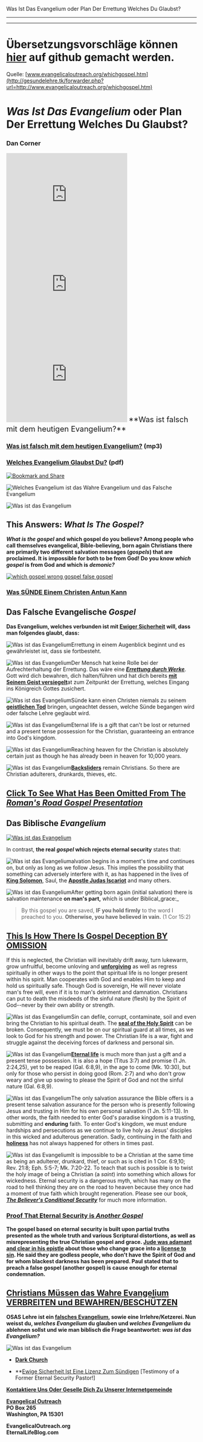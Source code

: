 <!--t Was Ist Das Evangelium oder Plan Der Errettung Welches Du Glaubst? - 0% t-->
<!--d  d-->

Was Ist Das Evangelium oder Plan Der Errettung Welches Du Glaubst?

- - - 
- - -

# Übersetzungsvorschläge können [hier](https://github.com/gesundelehre/gesundelehre_translate/blob/master/content/grundlegende-irrlehren/welches-evangelium.md) auf github gemacht werden.

Quelle: [www.evangelicaloutreach.org/whichgospel.htm](http://gesundelehre.tk/forwarder.php?url=http://www.evangelicaloutreach.org/whichgospel.htm)

# _Was Ist Das Evangelium_ oder Plan Der Errettung Welches Du Glaubst?

### Dan Corner

<iframe width="320" height="237" src="http://www.youtube.com/embed/_sbZYcRE-Fs?rel=0" frameborder="0" allowfullscreen=""></iframe>    <iframe width="320" height="237" src="http://www.youtube.com/embed/1ydu-yPPT0w?rel=0" frameborder="0" allowfullscreen=""></iframe>    <iframe width="320" height="237" src="http://www.youtube.com/embed/pEyZBZrLdX4?rel=0" frameborder="0" allowfullscreen=""></iframe>
<big><big>**Was ist falsch mit dem heutigen Evangelium?**</big></big>

### **[Was ist falsch mit dem heutigen Evangelium?](mms://media10.cqservers.com/evangelicaloutreach.org/TodaysGospel.mp3)** (mp3)

### [**Welches Evangelium Glaubst Du?**](http://gesundelehre.tk/forwarder.php?url=http://www.evangelicaloutreach.org/whichgospeltract.pdf) (pdf)

[![Bookmark and Share](../s7.addthis.com/static/btn/v2/lg-share-en.gif)](http://www.addthis.com/bookmark.php?v=250&username=xa-4ce723c86d857fe0)

![Welches Evangelium ist das Wahre Evangelium und das Falsche Evangelium](../../files/pictures/evangelical-which-gospel.jpg)

![Was ist das Evangelium](../../files/pictures/a-colorb.gif)



## This Answers: _What Is The Gospel?_

**_What is the gospel_ and which gospel do you believe? Among people who call themselves evangelical, Bible-believing, born again Christians there are primarily two different salvation messages (_gospels_) that are proclaimed. It is impossible for both to be from God! Do you know _which gospel_ is from God and which is _demonic?_**

[![which gospel wrong gospel false gospel](../../files/pictures/eternal-security-another-gospel.jpg "Which gospel do you believe? Many church people believe in the WRONG gospel!")](http://gesundelehre.tk/forwarder.php?url=http://www.evangelicaloutreach.org/eternal-security.html)

### [Was SÜNDE Einem Christen Antun Kann](#which%20gospel)


## Das Falsche Evangelische _Gospel_

**Das Evangelium, welches verbunden ist mit [Ewiger Sicherheit](http://gesundelehre.tk/forwarder.php?url=http://www.evangelicaloutreach.org/eternal-security.html) will, dass man folgendes glaubt, dass:**

![Was ist das Evangelium](../../files/pictures/redball.gif)Errettung in einem Augenblick beginnt und es gewährleistet ist, dass sie fortbesteht.

![Was ist das Evangelium](../../files/pictures/redball.gif)Der Mensch hat keine Rolle bei der Aufrechterhaltung der Errettung. Das wäre eine _[**Errettung durch Werke**](http://gesundelehre.tk/forwarder.php?url=http://www.evangelicaloutreach.org/workssalvation.html)_. Gott wird dich bewahren, dich halten/führen und hat dich bereits [**mit Seinem Geist versiegelt**](http://gesundelehre.tk/forwarder.php?url=http://www.evangelicaloutreach.org/seal.htm)at zum Zeitpunkt der Errettung, welches Eingang ins Königreich Gottes zusichert.

![Was ist das Evangelium](../../files/pictures/redball.gif)Sünde kann einen Christen niemals zu seinem [**geistlichen Tod**](http://gesundelehre.tk/forwarder.php?url=http://www.evangelicaloutreach.org/spiritual-death.html) bringen, ungeachtet dessen, welche Sünde begangen wird oder falsche Lehre geglaubt wird.

![Was ist das Evangelium](../../files/pictures/redball.gif)Eternal life is a gift that can't be lost or returned and a present tense possession for the Christian, guaranteeing an entrance into God's kingdom.

![Was ist das Evangelium](../../files/pictures/redball.gif)Reaching heaven for the Christian is absolutely certain just as though he has already been in heaven for 10,000 years. 

![Was ist das Evangelium](../../files/pictures/redball.gif)[**Backsliders**](http://gesundelehre.tk/forwarder.php?url=http://www.evangelicaloutreach.org/backslider.html) remain Christians. So there are Christian adulterers, drunkards, thieves, etc.

## [Click To See What Has Been Omitted From The _Roman's Road Gospel Presentation_](http://gesundelehre.tk/forwarder.php?url=http://www.evangelicaloutreach.org/romans-road.htm)



## Das Biblische _Evangelium_

[![Was ist das Evangelium](../../files/pictures/what-is-the-gospel.jpg "The answer to WHAT IS THE GOSPEL is found in the real plan of salvation.")](http://gesundelehre.tk/forwarder.php?url=http://www.evangelicaloutreach.org/plan-of-salvation.html)

In contrast, **the real _gospel_ which rejects eternal security** states that:

![Was ist das Evangelium](../../files/pictures/redball.gif)alvation begins in a moment's time and continues on, but only as long as we follow Jesus. This implies the possibility that something can adversely interfere with it, as has happened in the lives of [**King Solomon**](http://gesundelehre.tk/forwarder.php?url=http://www.evangelicaloutreach.org/solomons-apostasy.html), Saul, the [**Apostle Judas Iscariot**](http://gesundelehre.tk/forwarder.php?url=http://www.evangelicaloutreach.org/judas.html) and many others.

![Was ist das Evangelium](../../files/pictures/redball.gif)After getting born again (initial salvation) there is salvation maintenance **on man's part,** which is under Biblical_grace:_
> By this gospel you are saved, **IF you hold firmly** to the word I preached to you. **Otherwise, you have believed in vain.** (1 Cor 15:2)

## [This Is How There Is Gospel Deception BY OMISSION](http://gesundelehre.tk/forwarder.php?url=http://www.evangelicaloutreach.org/scissors.htm)

If this is neglected, the Christian will inevitably drift away, turn lukewarm, grow unfruitful, become unloving and [**unforgiving**](http://gesundelehre.tk/forwarder.php?url=http://www.evangelicaloutreach.org/forgive.html) as well as regress spiritually in other ways to the point that spiritual life is no longer present within his spirit. Man cooperates with God and enables Him to keep and hold us spiritually safe. Though God is sovereign, He will never violate man's free will, even if it is to man's detriment and damnation. Christians can put to death the misdeeds of the sinful nature (flesh) by the Spirit of God--never by their own ability or strength. 

<a name="which%20gospel"></a>
![Was ist das Evangelium](../../files/pictures/redball.gif)Sin can defile, corrupt, contaminate, soil and even bring the Christian to his spiritual death. The [**seal of the Holy Spirit**](http://gesundelehre.tk/forwarder.php?url=http://www.evangelicaloutreach.org/seal.htm) can be broken. Consequently, we must be on our spiritual guard at all times, as we look to God for his strength and power. The Christian life is a war, fight and struggle against the deceiving forces of darkness and personal sin.

![Was ist das Evangelium](../../files/pictures/redball.gif)[**Eternal life**](http://gesundelehre.tk/forwarder.php?url=http://www.evangelicaloutreach.org/eternallife.html) is much more than just a gift and a present tense possession. It is also a hope (Titus 3:7) and promise (1 Jn. 2:24,25), yet to be reaped (Gal. 6:8,9), in the age to come (Mk. 10:30), but only for those who persist in doing good (Rom. 2:7) and who don't grow weary and give up sowing to please the Spirit of God and not the sinful nature (Gal. 6:8,9). 

![Was ist das Evangelium](../../files/pictures/redball.gif)The only salvation assurance the Bible offers is a present tense salvation assurance for the person who is presently following Jesus and trusting in Him for his own personal salvation (1 Jn. 5:11-13). In other words, the faith needed to enter God's paradise kingdom is a trusting, submitting and **enduring**  faith. To enter God's kingdom, we must endure hardships and persecutions as we continue to live holy as Jesus' disciples in this wicked and adulterous generation. Sadly, continuing in the faith and [**holiness**](http://gesundelehre.tk/forwarder.php?url=http://www.evangelicaloutreach.org/keep-yourself-pure.html) has not always happened for others in times past. 

![Was ist das Evangelium](../../files/pictures/redball.gif)It is impossible to be a Christian at the same time as being an adulterer, drunkard, thief, or such as is cited in 1 Cor. 6:9,10; Rev. 21:8; Eph. 5:5-7; Mk. 7:20-22. To teach that such is possible is to twist the holy image of being a Christian (a _saint_) into something which allows for wickedness. Eternal security is a dangerous myth, which has many on the road to hell thinking they are on the road to heaven because they once had a moment of true faith which brought regeneration. Please see our book, _**[The Believer's Conditional Security](http://gesundelehre.tk/forwarder.php?url=http://www.evangelicaloutreach.org/evangelical-books.html)**_ for much more information.

### [Proof That Eternal Security is _Another Gospel_](http://gesundelehre.tk/forwarder.php?url=http://www.evangelicaloutreach.org/anothergospel.html)

**The gospel based on eternal security is built upon partial truths presented as the whole truth and various Scriptural distortions, as well as misrepresenting the true Christian gospel and grace. [Jude was adamant and clear in his epistle](http://gesundelehre.tk/forwarder.php?url=http://www.evangelicaloutreach.org/Jude.htm) about those who change grace into a [license to sin](http://gesundelehre.tk/forwarder.php?url=http://www.evangelicaloutreach.org/etlicense.html). He said they are godless people, who don't have the Spirit of God and for whom blackest darkness has been prepared. Paul stated that to preach a false gospel (another gospel) is cause enough for eternal condemnation.**

## [Christians Müssen das Wahre Evangelium VERBREITEN und BEWAHREN/BESCHÜTZEN](http://gesundelehre.tk/forwarder.php?url=http://www.evangelicaloutreach.org/entrusted.htm)

**OSAS Lehre ist ein [falsches Evangelium](http://gesundelehre.tk/forwarder.php?url=http://www.evangelicaloutreach.org/anothergospel.html), sowie eine Irrlehre/Ketzerei. Nun weisst du, _welches Evangelium_ du glauben und _welches Evangelium_ du ablehnen sollst und wie man biblisch die Frage beantwortet: _was ist das Evangelium?_**

![Was ist das Evangelium](../../files/pictures/a-colorb.gif)

- **[Dark Church](http://gesundelehre.tk/forwarder.php?url=http://www.evangelicaloutreach.org/Bill_dark_church.htm)**

- **[Ewige Sicherheit Ist Eine Lizenz Zum Sündigen](http://gesundelehre.tk/forwarder.php?url=http://www.evangelicaloutreach.org/esTestimony.htm) [Testimony of a Former Eternal Security Pastor!]

**[Kontaktiere Uns Oder Geselle Dich Zu Unserer Internetgemeinde](http://gesundelehre.tk/forwarder.php?url=http://www.evangelicaloutreach.org/contact.html)**

**[Evangelical Outreach](http://gesundelehre.tk/forwarder.php?url=http://www.evangelicaloutreach.org/index.html)**  
**PO Box 265**  
**Washington, PA 15301**

**EvangelicalOutreach.org**  
**EternalLifeBlog.com**
